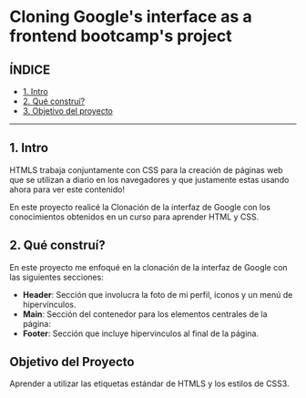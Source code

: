 # Cloning Google's interface as a frontend bootcamp's project

## ÍNDICE

* [1. Intro](https://github.com/na323/cloning-googles-interface-as-a-frontend-bootcamps-project/blob/main/README.md#1-intro)
* [2. Qué construí?](https://github.com/na323/cloning-googles-interface-as-a-frontend-bootcamps-project/blob/main/README.md#2-qu%C3%A9-constru%C3%AD)
* [3. Objetivo del proyecto](#)

*****

## 1. Intro
HTMLS trabaja conjuntamente con CSS para la creación de páginas web que se utilizan a diario en los navegadores y que justamente estas usando ahora para ver este contenido! 

En este proyecto realicé la Clonación de la interfaz de Google con los conocimientos obtenidos en un curso para aprender HTML y CSS.

## 2. Qué construí?
En este proyecto me enfoqué en la clonación de la interfaz de Google con las siguientes secciones:
* **Header**: Sección que involucra la foto de mi perfil, íconos y un menú de hipervínculos.
*  **Main**: Sección del contenedor para los elementos centrales de la página:
*  **Footer**: Sección que incluye hipervinculos al final de la página.

## Objetivo del Proyecto
Aprender a utilizar las etiquetas estándar de HTMLS y los estilos de CSS3.
